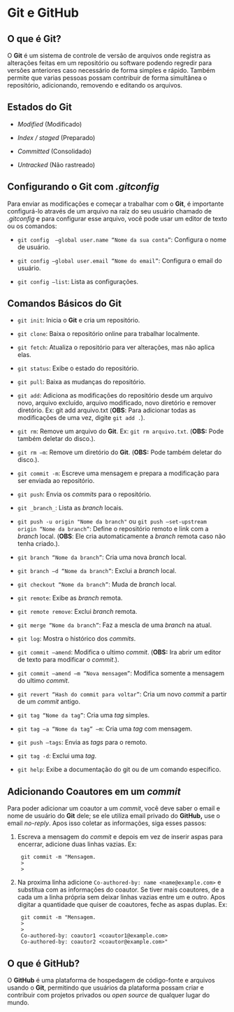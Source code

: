 # Git e GitHub

## O que é Git?

O **Git** é um sistema de controle de versão de arquivos onde registra as alterações feitas em um repositório ou software podendo regredir para versões anteriores caso necessário de forma simples e rápido. Também permite que varias pessoas possam contribuir de forma simultânea o repositório, adicionando, removendo e editando os arquivos.


## Estados do **Git**

* *Modified* (Modificado) 

* *Index / staged* (Preparado)

* *Committed* (Consolidado)

* *Untracked* (Não rastreado)


## Configurando o **Git** com *.gitconfig*

Para enviar as modificações e começar a trabalhar com o **Git**, é importante configurá-lo através de um arquivo na raiz do seu usuário chamado de *.gitconfig* e para configurar esse arquivo, você pode usar um editor de texto ou os comandos:

* `git config  —global user.name “Nome da sua conta”`: Configura o nome de usuário.

* `git config —global user.email “Nome do email”`: Configura o email do usuário.

* `git config —list`: Lista as configurações.


## Comandos Básicos do **Git**

* `git init`: Inicia o **Git** e cria um repositório.

* `git clone`: Baixa o repositório online para trabalhar localmente.

* `git fetch`: Atualiza o repositório para ver alterações, mas não aplica elas.

* `git status`: Exibe o estado do repositório.

* `git pull`: Baixa as mudanças do repositório.

* `git add`: Adiciona as modificações do repositório desde um arquivo novo, arquivo excluído, arquivo modificado, novo diretório e remover diretório. Ex: git add arquivo.txt (**OBS**: Para adicionar todas as modificações de uma vez, digite `git add .`).

* `git rm`: Remove um arquivo do **Git**. Ex: `git rm arquivo.txt`. (**OBS:** Pode também deletar do disco.).

* `git rm –m`: Remove um diretório do **Git**. (**OBS:** Pode também deletar do disco.).

* `git commit -m`: Escreve uma mensagem e prepara a modificação para ser enviada ao repositório.

* `git push`: Envia os _commits_ para o repositório.

* `git _branch_`: Lista as _branch_ locais.

* `git push -u origin "Nome da branch"` ou `git push —set-upstream origin “Nome da branch”`: Define o repositório remoto e link com a _branch_ local. (**OBS**: Ele cria automaticamente a _branch_ remota caso não tenha criado.).

* `git branch “Nome da branch”`: Cria uma nova _branch_ local.

* `git branch –d “Nome da branch”`: Exclui a _branch_ local.

* `git checkout “Nome da branch”`: Muda de _branch_ local.

* `git remote`: Exibe as _branch_ remota.

* `git remote remove`: Exclui _branch_ remota.

* `git merge “Nome da branch”`: Faz a mescla de uma _branch_ na atual.

* `git log`: Mostra o histórico dos _commits_.

* `git commit —amend`: Modifica o ultimo _commit_. (**OBS:** Ira abrir um editor de texto para modificar o _commit_.).

* `git commit —amend –m “Nova mensagem”`: Modifica somente a mensagem do ultimo _commit_.

* `git revert “Hash do commit para voltar”`: Cria um novo _commit_ a partir de um _commit_ antigo.

* `git tag “Nome da tag”`: Cria uma _tag_ simples.

* `git tag –a “Nome da tag” –m`: Cria uma _tag_ com mensagem.

* `git push —tags`: Envia as _tags_ para o remoto.

* `git tag -d`: Exclui uma _tag_.

* `git help`: Exibe a documentação do git ou de um comando especifico.


## Adicionando Coautores em um *commit*

Para poder adicionar um coautor a um *commit*, você deve saber o email e nome de usuário do **Git** dele; se ele utiliza email privado do **GitHub,** use o email *no-reply*. Apos isso coletar as informações, siga esses passos:

1. Escreva a mensagem do *commit* e depois em vez de inserir aspas para encerrar, adicione duas linhas vazias. Ex:

        git commit -m "Mensagem.
        >
        >

2. Na proxima linha adicione `Co-authored-by: name <name@example.com>` e substitua com as informações do coautor. Se tiver mais coautores, de a cada um a linha própria sem deixar linhas vazias entre um e outro. Apos digitar a quantidade que quiser de coautores, feche as aspas duplas. Ex: 

        git commit -m "Mensagem.
        >
        >
        Co-authored-by: coautor1 <coautor1@example.com>
        Co-authored-by: coautor2 <coautor@example.com>"


## O que é **GitHub**?

O **GitHub** é uma plataforma de hospedagem de código-fonte e arquivos usando o **Git**, permitindo que usuários da plataforma possam criar e contribuir com projetos privados ou *open source* de qualquer lugar do mundo.
